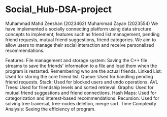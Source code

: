 # Social_Hub-DSA-project
Muhammad Mahd Zeeshan (2023462)
Muhammad Zayan (2023554)
We have implemented a socially connecting platform using data structure concepts to implement, features such as friend list management, pending friend requests, mutual friend suggestions, friend categories. We aim to allow users to manage their social interaction and receive personalized recommendations.

Features:
File management and storage system: Saving the C++ file streams to save the friends’ information to a file and load them when the program is restarted. Remembering who are the actual friends.
Linked List: Used for storing the core friend list.
Queue: Used for handling pending friend requests.
Stack: Used for blocked users and undo operations.
AVL Trees: Used for friendship levels and sorted retrieval.
Graphs: Used for mutual friend suggestions and friend connections.
Hash Maps: Used for categorization and interest-based recommendations.
Recursion: Used for solving tree traversal, tree-nodes deletion, merge sort.
Time Complexity Analysis: Seeing the efficiency of program.
